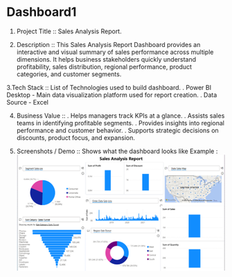 # Dashboard1

1. Project Title :: Sales Analysis Report.

2. Description :: This Sales Analysis Report Dashboard provides an interactive and visual summary of sales performance across multiple dimensions. It helps business stakeholders quickly understand profitability, sales distribution, regional performance, product categories, and customer segments.

3.Tech Stack :: List of Technologies used to build dashboard.
. Power BI Desktop - Main data visualization platform used for report creation.
. Data Source - Excel

4.  Business Value ::
. Helps managers track KPIs at a glance.
. Assists sales teams in identifying profitable segments.
. Provides insights into regional performance and customer behavior.
. Supports strategic decisions on discounts, product focus, and expansion.

5. Screenshots / Demo ::
    Shows what the dashboard looks like
    Example : ![Dashboard Preview](https://github.com/lokeshmaha0903-alt/Dashboard1/blob/402eaedce29a7f1f47d4e63c42f7fe69098a9456/Power%20BI%20Dashboard.png)
